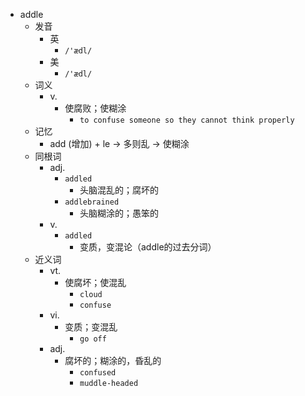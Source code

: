 - addle
  - 发音
    - 英
      - `/'ædl/`
    - 美
      - `/'ædl/`
  - 词义
    - v.
      - 使腐败；使糊涂
        - `to confuse someone so they cannot think properly`
  - 记忆
    - add (增加) + le → 多则乱 → 使糊涂
  - 同根词
    - adj.
      - `addled`
        - 头脑混乱的；腐坏的
      - `addlebrained`
        - 头脑糊涂的；愚笨的
    - v.
      - `addled`
        - 变质，变混论（addle的过去分词）
  - 近义词
    - vt.
      - 使腐坏；使混乱
        - `cloud`
        - `confuse`
    - vi.
      - 变质；变混乱
        - `go off`
    - adj.
      - 腐坏的；糊涂的，昏乱的
        - `confused`
        - `muddle-headed`
